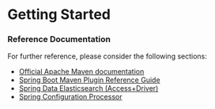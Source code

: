 # Getting Started

### Reference Documentation
For further reference, please consider the following sections:

* [Official Apache Maven documentation](https://maven.apache.org/guides/index.html)
* [Spring Boot Maven Plugin Reference Guide](https://docs.spring.io/spring-boot/docs/2.2.8.RELEASE/maven-plugin/)
* [Spring Data Elasticsearch (Access+Driver)](https://docs.spring.io/spring-boot/docs/2.3.1.RELEASE/reference/htmlsingle/#boot-features-elasticsearch)
* [Spring Configuration Processor](https://docs.spring.io/spring-boot/docs/2.3.1.RELEASE/reference/htmlsingle/#configuration-metadata-annotation-processor)

